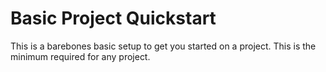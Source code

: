 # Basic Project Quickstart

This is a barebones basic setup to get you started on a project.  This is the minimum required for any project.